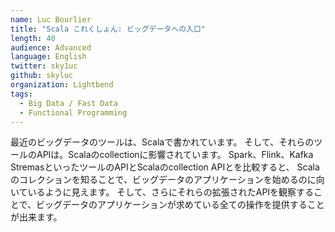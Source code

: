 ```yaml
---
name: Luc Bourlier
title: "Scala これくしょん: ビッグデータへの入口"
length: 40
audience: Advanced
language: English
twitter: sky1uc
github: skyluc
organization: Lightbend
tags:
  - Big Data / Fast Data
  - Functional Programming
---
```

最近のビッグデータのツールは、Scalaで書かれています。
そして、それらのツールのAPIは。Scalaのcollectionに影響されています。
Spark、Flink、Kafka StremasといったツールのAPIとScalaのcollection APIとを比較すると、
Scalaのコレクションを知ることで、ビッグデータのアプリケーションを始めるのに向いているように見えます。
そして、さらにそれらの拡張されたAPIを観察することで、ビッグデータのアプリケーションが求めている全ての操作を提供することが出来ます。
